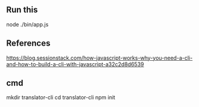 ## Run this
node ./bin/app.js 

## References
https://blog.sessionstack.com/how-javascript-works-why-you-need-a-cli-and-how-to-build-a-cli-with-javascript-a32c2d8d6539

## cmd
mkdir translator-cli
cd translator-cli
npm init